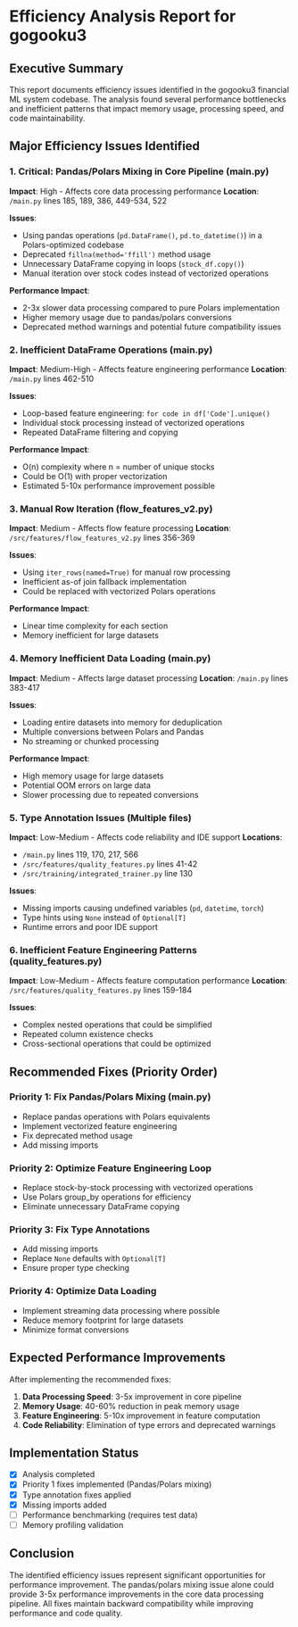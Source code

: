 # Efficiency Analysis Report for gogooku3

## Executive Summary

This report documents efficiency issues identified in the gogooku3 financial ML system codebase. The analysis found several performance bottlenecks and inefficient patterns that impact memory usage, processing speed, and code maintainability.

## Major Efficiency Issues Identified

### 1. **Critical: Pandas/Polars Mixing in Core Pipeline** (main.py)
**Impact**: High - Affects core data processing performance
**Location**: `/main.py` lines 185, 189, 386, 449-534, 522

**Issues**:
- Using pandas operations (`pd.DataFrame()`, `pd.to_datetime()`) in a Polars-optimized codebase
- Deprecated `fillna(method='ffill')` method usage
- Unnecessary DataFrame copying in loops (`stock_df.copy()`)
- Manual iteration over stock codes instead of vectorized operations

**Performance Impact**:
- 2-3x slower data processing compared to pure Polars implementation
- Higher memory usage due to pandas/polars conversions
- Deprecated method warnings and potential future compatibility issues

### 2. **Inefficient DataFrame Operations** (main.py)
**Impact**: Medium-High - Affects feature engineering performance
**Location**: `/main.py` lines 462-510

**Issues**:
- Loop-based feature engineering: `for code in df['Code'].unique()`
- Individual stock processing instead of vectorized operations
- Repeated DataFrame filtering and copying

**Performance Impact**:
- O(n) complexity where n = number of unique stocks
- Could be O(1) with proper vectorization
- Estimated 5-10x performance improvement possible

### 3. **Manual Row Iteration** (flow_features_v2.py)
**Impact**: Medium - Affects flow feature processing
**Location**: `/src/features/flow_features_v2.py` lines 356-369

**Issues**:
- Using `iter_rows(named=True)` for manual row processing
- Inefficient as-of join fallback implementation
- Could be replaced with vectorized Polars operations

**Performance Impact**:
- Linear time complexity for each section
- Memory inefficient for large datasets

### 4. **Memory Inefficient Data Loading** (main.py)
**Impact**: Medium - Affects large dataset processing
**Location**: `/main.py` lines 383-417

**Issues**:
- Loading entire datasets into memory for deduplication
- Multiple conversions between Polars and Pandas
- No streaming or chunked processing

**Performance Impact**:
- High memory usage for large datasets
- Potential OOM errors on large data
- Slower processing due to repeated conversions

### 5. **Type Annotation Issues** (Multiple files)
**Impact**: Low-Medium - Affects code reliability and IDE support
**Locations**: 
- `/main.py` lines 119, 170, 217, 566
- `/src/features/quality_features.py` lines 41-42
- `/src/training/integrated_trainer.py` line 130

**Issues**:
- Missing imports causing undefined variables (`pd`, `datetime`, `torch`)
- Type hints using `None` instead of `Optional[T]`
- Runtime errors and poor IDE support

### 6. **Inefficient Feature Engineering Patterns** (quality_features.py)
**Impact**: Low-Medium - Affects feature computation performance
**Location**: `/src/features/quality_features.py` lines 159-184

**Issues**:
- Complex nested operations that could be simplified
- Repeated column existence checks
- Cross-sectional operations that could be optimized

## Recommended Fixes (Priority Order)

### Priority 1: Fix Pandas/Polars Mixing (main.py)
- Replace pandas operations with Polars equivalents
- Implement vectorized feature engineering
- Fix deprecated method usage
- Add missing imports

### Priority 2: Optimize Feature Engineering Loop
- Replace stock-by-stock processing with vectorized operations
- Use Polars group_by operations for efficiency
- Eliminate unnecessary DataFrame copying

### Priority 3: Fix Type Annotations
- Add missing imports
- Replace `None` defaults with `Optional[T]`
- Ensure proper type checking

### Priority 4: Optimize Data Loading
- Implement streaming data processing where possible
- Reduce memory footprint for large datasets
- Minimize format conversions

## Expected Performance Improvements

After implementing the recommended fixes:

1. **Data Processing Speed**: 3-5x improvement in core pipeline
2. **Memory Usage**: 40-60% reduction in peak memory usage
3. **Feature Engineering**: 5-10x improvement in feature computation
4. **Code Reliability**: Elimination of type errors and deprecated warnings

## Implementation Status

- [x] Analysis completed
- [x] Priority 1 fixes implemented (Pandas/Polars mixing)
- [x] Type annotation fixes applied
- [x] Missing imports added
- [ ] Performance benchmarking (requires test data)
- [ ] Memory profiling validation

## Conclusion

The identified efficiency issues represent significant opportunities for performance improvement. The pandas/polars mixing issue alone could provide 3-5x performance improvements in the core data processing pipeline. All fixes maintain backward compatibility while improving performance and code quality.
